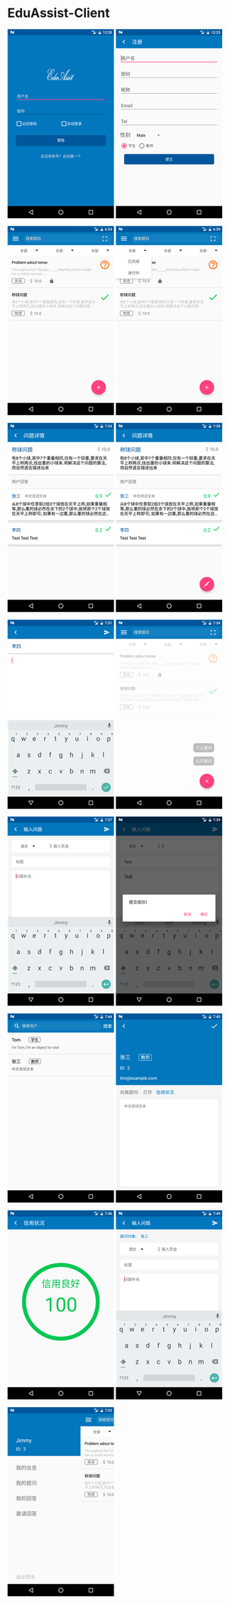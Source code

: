 # EduAssist-Client
![](https://github.com/SCNieh/EduAssistDemo/blob/master/login.png)  ![](https://github.com/SCNieh/EduAssistDemo/blob/master/register.png)

![](https://github.com/SCNieh/EduAssistDemo/blob/master/question_list.png)   ![](https://github.com/SCNieh/EduAssistDemo/blob/master/question_list_filter1.png)

![](https://github.com/SCNieh/EduAssistDemo/blob/master/answer_list1.png)   ![](https://github.com/SCNieh/EduAssistDemo/blob/master/answer_list2.png)

![](https://github.com/SCNieh/EduAssistDemo/blob/master/add_answer.png)   ![](https://github.com/SCNieh/EduAssistDemo/blob/master/add_question.png)

![](https://github.com/SCNieh/EduAssistDemo/blob/master/edit_quesiton_public.png)   ![](https://github.com/SCNieh/EduAssistDemo/blob/master/success_dialog.png)

![](https://github.com/SCNieh/EduAssistDemo/blob/master/choose_user.png)   ![](https://github.com/SCNieh/EduAssistDemo/blob/master/user_info.png)

![](https://github.com/SCNieh/EduAssistDemo/blob/master/credit_status.png)   ![](https://github.com/SCNieh/EduAssistDemo/blob/master/edit_question_private.png)

![](https://github.com/SCNieh/EduAssistDemo/blob/master/slidingmenu.png)
